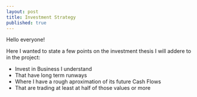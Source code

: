 ```yaml
---
layout: post
title: Investment Strategy
published: true
---
```

Hello everyone!

Here I wanted to state a few points on the investment thesis I will addere to in the project:

- Invest in Business I understand
- That have long term runways
- Where I have a rough aproximation of its future Cash Flows
- That are trading at least at half of those values or more

